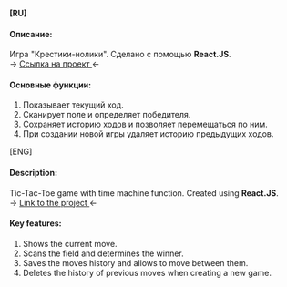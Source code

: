 <strong>[RU]</strong>
<h4>Описание:</h4>
Игра "Крестики-нолики".
Сделано с помощью <strong>React.JS</strong>. <br>
-> <a href="https://yuristy.github.io/tic-tac-toe/"> Ссылка на проект </a> <-
<h4>Основные функции:</h4>

<ol>
<li>Показывает текущий ход.</li>
<li>Сканирует поле и определяет победителя.</li>
<li>Сохраняет историю ходов и позволяет перемещаться по ним.</li>
<li>При создании новой игры удаляет историю предыдущих ходов.</li>
</ol>

</strong>[ENG]</strong>
<h4>Description:</h4>
Tic-Tac-Toe game with time machine function.
Created using <strong>React.JS</strong>. <br>
-> <a href="https://yuristy.github.io/tic-tac-toe/"> Link to the project </a> <-

<h4>Key features:</h4>

<ol>
<li>Shows the current move.</li>
<li>Scans the field and determines the winner.</li>
<li>Saves the moves history and allows to move between them.</li>
<li>Deletes the history of previous moves when creating a new game.</li>
</ol>
